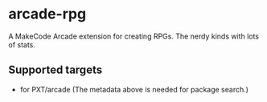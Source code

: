 # arcade-rpg

A MakeCode Arcade extension for creating RPGs. The nerdy kinds with lots of stats.

## Supported targets

* for PXT/arcade
(The metadata above is needed for package search.)
